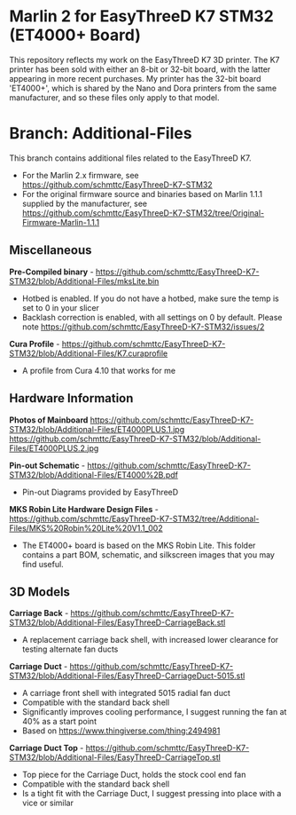# Marlin 2 for EasyThreeD K7 STM32 (ET4000+ Board)
This repository reflects my work on the EasyThreeD K7 3D printer.
The K7 printer has been sold with either an 8-bit or 32-bit board, with the latter appearing in more recent purchases. My printer has the 32-bit board 'ET4000+', which is shared by the Nano and Dora printers from the same manufacturer, and so these files only apply to that model.

# Branch: Additional-Files
This branch contains additional files related to the EasyThreeD K7.

- For the Marlin 2.x firmware, see https://github.com/schmttc/EasyThreeD-K7-STM32
- For the original firmware source and binaries based on Marlin 1.1.1 supplied by the manufacturer, see https://github.com/schmttc/EasyThreeD-K7-STM32/tree/Original-Firmware-Marlin-1.1.1

## Miscellaneous
**Pre-Compiled binary** - https://github.com/schmttc/EasyThreeD-K7-STM32/blob/Additional-Files/mksLite.bin
- Hotbed is enabled. If you do not have a hotbed, make sure the temp is set to 0 in your slicer
- Backlash correction is enabled, with all settings on 0 by default. Please note https://github.com/schmttc/EasyThreeD-K7-STM32/issues/2

**Cura Profile** - https://github.com/schmttc/EasyThreeD-K7-STM32/blob/Additional-Files/K7.curaprofile
- A profile from Cura 4.10 that works for me

## Hardware Information

**Photos of Mainboard**
https://github.com/schmttc/EasyThreeD-K7-STM32/blob/Additional-Files/ET4000PLUS.1.jpg
https://github.com/schmttc/EasyThreeD-K7-STM32/blob/Additional-Files/ET4000PLUS.2.jpg

**Pin-out Schematic** - https://github.com/schmttc/EasyThreeD-K7-STM32/blob/Additional-Files/ET4000%2B.pdf
- Pin-out Diagrams provided by EasyThreeD

**MKS Robin Lite Hardware Design Files** - https://github.com/schmttc/EasyThreeD-K7-STM32/tree/Additional-Files/MKS%20Robin%20Lite%20V1.1_002
- The ET4000+ board is based on the MKS Robin Lite. This folder contains a part BOM, schematic, and silkscreen images that you may find useful.

## 3D Models

**Carriage Back** - https://github.com/schmttc/EasyThreeD-K7-STM32/blob/Additional-Files/EasyThreeD-CarriageBack.stl
- A replacement carriage back shell, with increased lower clearance for testing alternate fan ducts

**Carriage Duct** - https://github.com/schmttc/EasyThreeD-K7-STM32/blob/Additional-Files/EasyThreeD-CarriageDuct-5015.stl
- A carriage front shell with integrated 5015 radial fan duct
- Compatible with the standard back shell
- Significantly improves cooling performance, I suggest running the fan at 40% as a start point
- Based on https://www.thingiverse.com/thing:2494981

**Carriage Duct Top** - https://github.com/schmttc/EasyThreeD-K7-STM32/blob/Additional-Files/EasyThreeD-CarriageTop.stl
- Top piece for the Carriage Duct, holds the stock cool end fan
- Compatible with the standard back shell
- Is a tight fit with the Carriage Duct, I suggest pressing into place with a vice or similar
